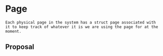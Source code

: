 # Page

    Each physical page in the system has a struct page associated with
    it to keep track of whatever it is we are using the page for at the
    moment.



## Proposal